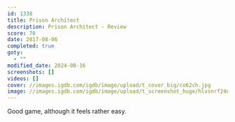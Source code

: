 ```yaml
---
id: 1338
title: Prison Architect
description: Prison Architect - Review
score: 70
date: 2017-08-06
completed: true
goty:
  - ""
modified_date: 2024-08-16
screenshots: []
videos: []
cover: //images.igdb.com/igdb/image/upload/t_cover_big/co62ch.jpg
image: //images.igdb.com/igdb/image/upload/t_screenshot_huge/hlvsnrf24ngvcslowwbv.jpg
---
```

Good game, although it feels rather easy.